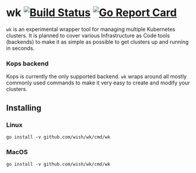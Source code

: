 # wk [![Build Status](https://travis-ci.org/wish/wk.svg?branch=master)](https://travis-ci.org/wish/wk) [![Go Report Card](https://goreportcard.com/badge/github.com/wish/wk)](https://goreportcard.com/report/github.com/wish/wk)

`wk` is an experimental wrapper tool for managing multiple Kubernetes clusters.
It is planned to cover various Infrastructure as Code tools (backends) to make it as simple as possible to get clusters up and running in seconds.

### Kops backend
Kops is currently the only supported backend. `wk` wraps around all mostly commonly used commands to make it very easy to create and modify your clusters.

## Installing

### Linux

`go install -v github.com/wish/wk/cmd/wk`

### MacOS

`go install -v github.com/wish/wk/cmd/wk`

